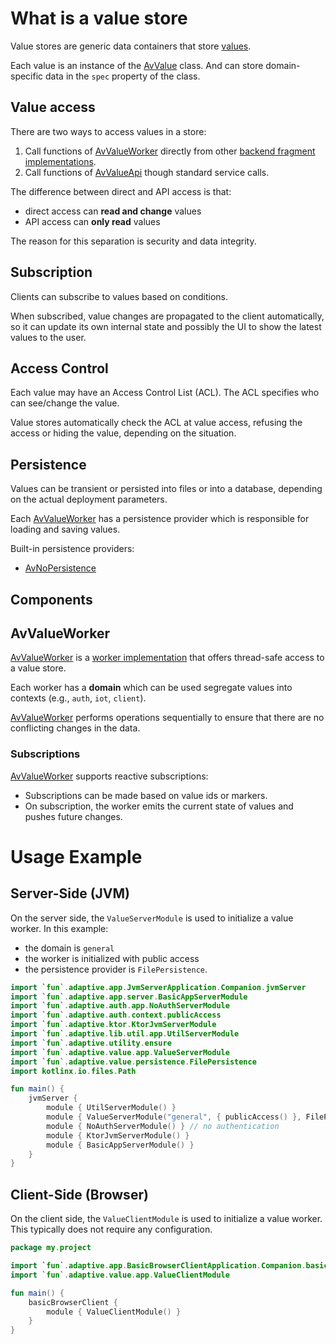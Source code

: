 # What is a value store

Value stores are generic data containers that store [values](def://).

Each value is an instance of the [AvValue](class://) class. And can store
domain-specific data in the `spec` property of the class.

## Value access

There are two ways to access values in a store:

1. Call functions of [AvValueWorker](class://) directly from other [backend fragment implementations](def://).
2. Call functions of [AvValueApi](api://) though standard service calls.

The difference between direct and API access is that:

- direct access can **read and change** values
- API access can **only read** values

The reason for this separation is security and data integrity.

## Subscription

Clients can subscribe to values based on conditions.

When subscribed, value changes are propagated to the client automatically, so it can update
its own internal state and possibly the UI to show the latest values to the user.

## Access Control

Each value may have an Access Control List (ACL). The ACL specifies who can see/change the
value.

Value stores automatically check the ACL at value access, refusing the access or hiding
the value, depending on the situation.

## Persistence

Values can be transient or persisted into files or into a database, depending on the actual
deployment parameters.

Each [AvValueWorker](class://) has a persistence provider which is responsible
for loading and saving values.

Built-in persistence providers:

- [AvNoPersistence](class://)

## Components

## AvValueWorker

[AvValueWorker](class://) is a [worker implementation](def://)
that offers thread-safe access to a value store.

Each worker has a **domain** which can be used segregate values into contexts
(e.g., `auth`, `iot`, `client`).

[AvValueWorker](class://) performs operations sequentially to ensure that
there are no conflicting changes in the data.

### Subscriptions

[AvValueWorker](class://) supports reactive subscriptions:

- Subscriptions can be made based on value ids or markers.
- On subscription, the worker emits the current state of values and pushes future changes.

# Usage Example

## Server-Side (JVM)

On the server side, the `ValueServerModule` is used to initialize a value worker.
In this example:

- the domain is `general`
- the worker is initialized with public access
- the persistence provider is `FilePersistence`.

```kotlin
import `fun`.adaptive.app.JvmServerApplication.Companion.jvmServer
import `fun`.adaptive.app.server.BasicAppServerModule
import `fun`.adaptive.auth.app.NoAuthServerModule
import `fun`.adaptive.auth.context.publicAccess
import `fun`.adaptive.ktor.KtorJvmServerModule
import `fun`.adaptive.lib.util.app.UtilServerModule
import `fun`.adaptive.utility.ensure
import `fun`.adaptive.value.app.ValueServerModule
import `fun`.adaptive.value.persistence.FilePersistence
import kotlinx.io.files.Path

fun main() {
    jvmServer {
        module { UtilServerModule() }
        module { ValueServerModule("general", { publicAccess() }, FilePersistence(Path("./var/values").ensure(), 2)) }
        module { NoAuthServerModule() } // no authentication
        module { KtorJvmServerModule() }
        module { BasicAppServerModule() }
    }
}
```

## Client-Side (Browser)

On the client side, the `ValueClientModule` is used to initialize a value worker.
This typically does not require any configuration.

```kotlin
package my.project

import `fun`.adaptive.app.BasicBrowserClientApplication.Companion.basicBrowserClient
import `fun`.adaptive.value.app.ValueClientModule

fun main() {
    basicBrowserClient {
        module { ValueClientModule() }
    }
}
```